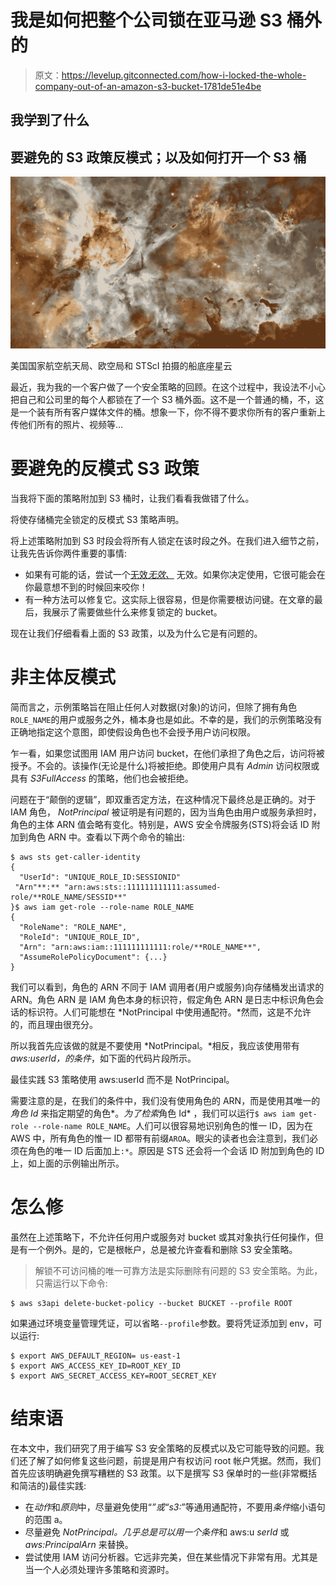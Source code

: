 # 我是如何把整个公司锁在亚马逊 S3 桶外的

> 原文：<https://levelup.gitconnected.com/how-i-locked-the-whole-company-out-of-an-amazon-s3-bucket-1781de51e4be>

## 我学到了什么

## 要避免的 S3 政策反模式；以及如何打开一个 S3 桶

![](img/a80576034c37740db3c542299b03c8ea.png)

美国国家航空航天局、欧空局和 STScI 拍摄的船底座星云

最近，我为我的一个客户做了一个安全策略的回顾。在这个过程中，我设法不小心把自己和公司里的每个人都锁在了一个 S3 桶外面。这不是一个普通的桶，不，这是一个装有所有客户媒体文件的桶。想象一下，你不得不要求你所有的客户重新上传他们所有的照片、视频等…

# 要避免的反模式 S3 政策

当我将下面的策略附加到 S3 桶时，让我们看看我做错了什么。

将使存储桶完全锁定的反模式 S3 策略声明。

将上述策略附加到 S3 时段会将所有人锁定在该时段之外。在我们进入细节之前，让我先告诉你两件重要的事情:

*   如果有可能的话，尝试一个[无效*无效、*](https://docs.aws.amazon.com/IAM/latest/UserGuide/reference_policies_elements_notprincipal.html) 无效。如果你决定使用，它很可能会在你最意想不到的时候回来咬你！
*   有一种方法可以修复它。这实际上很容易，但是你需要根访问键。在文章的最后，我展示了需要做些什么来修复锁定的 bucket。

现在让我们仔细看看上面的 S3 政策，以及为什么它是有问题的。

# 非主体反模式

简而言之，示例策略旨在阻止任何人对数据(对象)的访问，但除了拥有角色`ROLE_NAME`的用户或服务之外，桶本身也是如此。不幸的是，我们的示例策略没有正确地指定这个意图，即使假设角色也不会授予用户访问权限。

乍一看，如果您试图用 IAM 用户访问 bucket，在他们承担了角色之后，访问将被授予。不会的。该操作(无论是什么)将被拒绝。即使用户具有 *Admin* 访问权限或具有 *S3FullAccess* 的策略，他们也会被拒绝。

问题在于“颠倒的逻辑”，即双重否定方法，在这种情况下最终总是正确的。对于 IAM 角色， *NotPrincipal* 被证明是有问题的，因为当角色由用户或服务承担时，角色的主体 ARN 值会略有变化。特别是，AWS 安全令牌服务(STS)将会话 ID 附加到角色 ARN 中。查看以下两个命令的输出:

```
$ aws sts get-caller-identity
{
  "UserId": "UNIQUE_ROLE_ID:SESSIONID"
 "Arn"**:** "arn:aws:sts::111111111111:assumed-role/**ROLE_NAME/SESSID**"
}$ aws iam get-role --role-name ROLE_NAME
{
  "RoleName": "ROLE_NAME",
  "RoleId": "UNIQUE_ROLE_ID",
  "Arn": "arn:aws:iam::111111111111:role/**ROLE_NAME**",
  "AssumeRolePolicyDocument": {...}
}
```

我们可以看到，角色的 ARN 不同于 IAM 调用者(用户或服务)向存储桶发出请求的 ARN。角色 ARN 是 IAM 角色本身的标识符，假定角色 ARN 是日志中标识角色会话的标识符。人们可能想在 *NotPrincipal 中使用通配符。*然而，这是不允许的，而且理由很充分。

所以我首先应该做的就是不要使用 *NotPrincipal。*相反，我应该使用带有 *aws:userId，*的*条件*，如下面的代码片段所示。

最佳实践 S3 策略使用 aws:userId 而不是 NotPrincipal。

需要注意的是，在我们的条件中，我们没有使用角色的 ARN，而是使用其唯一的*角色 Id* 来指定期望的角色*。*为了检索*角色 Id* ，我们可以运行`$ aws iam get-role --role-name ROLE_NAME`。人们可以很容易地识别角色的惟一 ID，因为在 AWS 中，所有角色的惟一 ID 都带有前缀`AROA`。眼尖的读者也会注意到，我们必须在角色的唯一 ID 后面加上`:*`。原因是 STS 还会将一个会话 ID 附加到角色的 ID 上，如上面的示例输出所示。

# 怎么修

虽然在上述策略下，不允许任何用户或服务对 bucket 或其对象执行任何操作，但是有一个例外。是的，它是根帐户，总是被允许查看和删除 S3 安全策略。

> 解锁不可访问桶的唯一可靠方法是实际删除有问题的 S3 安全策略。为此，只需运行以下命令:

```
$ aws s3api delete-bucket-policy --bucket BUCKET --profile ROOT
```

如果通过环境变量管理凭证，可以省略`--profile`参数。要将凭证添加到 env，可以运行:

```
$ export AWS_DEFAULT_REGION= us-east-1 
$ export AWS_ACCESS_KEY_ID=ROOT_KEY_ID
$ export AWS_SECRET_ACCESS_KEY=ROOT_SECRET_KEY
```

# 结束语

在本文中，我们研究了用于编写 S3 安全策略的反模式以及它可能导致的问题。我们还了解了如何修复这些问题，前提是用户有权访问 root 帐户凭据。然而，我们首先应该明确避免撰写糟糕的 S3 政策。以下是撰写 S3 保单时的一些(非常概括和简洁的)最佳实践:

*   在*动作*和*原则*中，尽量避免使用“*”或“s3:*”等通用通配符，不要用*条件*缩小语句的范围 a。
*   尽量避免 *NotPrincipal。*几乎总是可以用一个*条件*和 aws:u *serId* 或 *aws:PrincipalArn* 来替换。
*   尝试使用 IAM 访问分析器。它远非完美，但在某些情况下非常有用。尤其是当一个人必须处理许多策略和资源时。